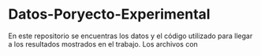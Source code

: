 # Datos-Poryecto-Experimental
En este repositorio se encuentras los datos y el código utilizado para llegar a los resultados mostrados en el trabajo.
Los archivos con 
